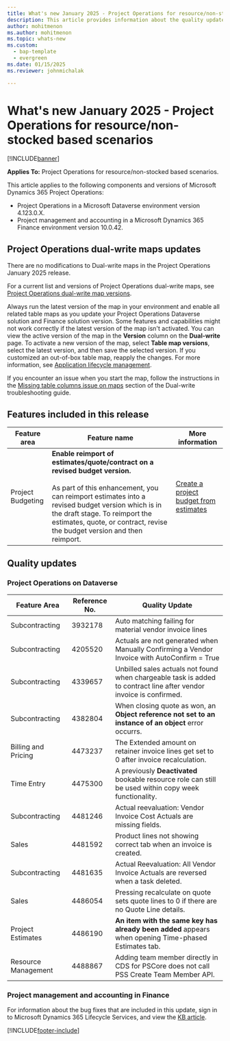 ```yaml
---
title: What's new January 2025 - Project Operations for resource/non-stocked based scenarios
description: This article provides information about the quality updates that are available in the January 2025 release of Microsoft Dynamics 365 Project Operations for resource/non-stocked based scenarios.
author: mohitmenon
ms.author: mohitmenon
ms.topic: whats-new
ms.custom: 
  - bap-template
  - evergreen
ms.date: 01/15/2025
ms.reviewer: johnmichalak

---
```


# What's new January 2025 - Project Operations for resource/non-stocked based scenarios

[!INCLUDE[banner](../includes/banner.md)]

**Applies To:**  Project Operations for resource/non-stocked based scenarios.

This article applies to the following components and versions of Microsoft Dynamics 365 Project Operations:

- Project Operations in a Microsoft Dataverse environment version 4.123.0.X.
- Project management and accounting in a Microsoft Dynamics 365 Finance environment version 10.0.42.

## Project Operations dual-write maps updates

There are no modifications to Dual-write maps in the Project Operations January 2025 release.

For a current list and versions of Project Operations dual-write maps, see [Project Operations dual-write map versions](../environment/resource-dual-write-maps.md).

Always run the latest version of the map in your environment and enable all related table maps as you update your Project Operations Dataverse solution and Finance solution version. Some features and capabilities might not work correctly if the latest version of the map isn't activated. You can view the active version of the map in the **Version** column on the **Dual-write** page. To activate a new version of the map, select **Table map versions**, select the latest version, and then save the selected version. If you customized an out-of-box table map, reapply the changes. For more information, see [Application lifecycle management](/dynamics365/fin-ops-core/dev-itpro/data-entities/dual-write/app-lifecycle-management).

If you encounter an issue when you start the map, follow the instructions in the [Missing table columns issue on maps](/dynamics365/fin-ops-core/dev-itpro/data-entities/dual-write/dual-write-troubleshooting-finops-upgrades#missing-table-columns-issue-on-maps) section of the Dual-write troubleshooting guide.


## Features included in this release

| **Feature area** | **Feature name** | **More information** |
| --- | --- | --- |
| Project Budgeting |**Enable reimport of estimates/quote/contract on a revised budget version.** <br><br> As part of this enhancement, you can reimport estimates into a revised budget version which is in the draft stage. To reimport the estimates, quote, or contract, revise the budget version and then reimport.| [Create a project budget from estimates](../pro/budget/create-project-budget-from-estimates.md) |		

## Quality updates

### Project Operations on Dataverse

| **Feature Area** | **Reference No.** | **Quality Update** |
| --- | --- | --- |
|Subcontracting|	3932178|	Auto matching failing for material vendor invoice lines|
|Subcontracting|	4205520|	Actuals are not generated when Manually Confirming a Vendor Invoice with AutoConfirm = True|
|Subcontracting|	4339657| Unbilled sales actuals not found when chargeable task is added to contract line after vendor invoice is confirmed.|
|Subcontracting|	4382804| When closing quote as won, an **Object reference not set to an instance of an object** error occurrs.|
|Billing and Pricing|	4473237| The Extended amount on retainer invoice lines get set to 0 after invoice recalculation.|
|Time Entry|	4475300| A previously **Deactivated** bookable resource role can still be used within copy week functionality.|
|Subcontracting|	4481246| Actual reevaluation: Vendor Invoice Cost Actuals are missing fields.|
|Sales|	4481592| Product lines not showing correct tab when an invoice is created.|
|Subcontracting|	4481635| Actual Reevaluation: All Vendor Invoice Actuals are reversed when a task deleted.|
|Sales|	4486054| Pressing recalculate on quote sets quote lines to 0 if there are no Quote Line details.|
|Project Estimates|	4486190| **An item with the same key has already been added** appears when opening Time-phased Estimates tab.|
|Resource Management|	4488867| Adding team member directly in CDS for PSCore does not call PSS Create Team Member API.|

### Project management and accounting in Finance

For information about the bug fixes that are included in this update, sign in to Microsoft Dynamics 365 Lifecycle Services, and view the [KB article](https://fix.lcs.dynamics.com/Issue/Details?kb=0&bugId=971730&dbType=3&qc=10e8ad5ad029bad3a0c2faa0e2dfc5d699a64ad8bfd2d1af37a5a02bb5800efa).

[!INCLUDE[footer-include](../includes/footer-banner.md)]

